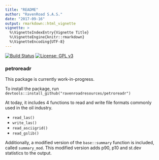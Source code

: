 ```yaml
---
title: "README"
author: "RavenRoad S.A.S."
date: "2017-09-16"
output: rmarkdown::html_vignette
vignette: >
  %\VignetteIndexEntry{Vignette Title}
  %\VignetteEngine{knitr::rmarkdown}
  %\VignetteEncoding{UTF-8}
---
```


[![Build Status](https://travis-ci.org/ravenroadresources/petroreadr.svg?branch=master)](https://travis-ci.org/ravenroadresources/petroreadr)
[![License: GPL v3](https://img.shields.io/badge/License-GPL%20v3-blue.svg)](https://www.gnu.org/licenses/gpl-3.0)



### petroreadr

This package is currently work-in-progress.

To install the package, run `devtools::install_github("ravenroadresources/petroreadr")`

At today, it includes 4 functions to read and write file formats commonly used in the oil industry.

 * `read_las()`
 * `write_las()`
 * `read_asciigrid()`
 * `read_gslib()`


Additionally, a modified version of the `base::summary` function is included, called `summary_mod`.
This modified version adds p90, p10 and st.dev statistics to the output.

&nbsp;


